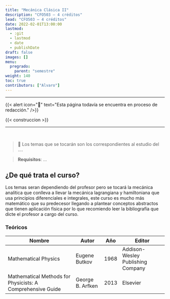 ```yaml
---
title: "Mecánica Clásica II"
description: "CFO503 — 4 créditos"
lead: "CFO503 — 4 créditos"
date: 2022-02-01T13:00:00
lastmod:
  - :git
  - lastmod
  - date
  - publishDate
draft: false
images: []
menu:
  pregrado:
    parent: "semestre"
weight: 140
toc: true
contributors: ["Alvaro"]
---
```


---

{{< alert icon="🔔" text="Esta página todavía se encuentra en proceso de redacción." />}}

{{< construccion >}}

---

<br>

> 📌 Los temas que se tocarán son los correspondientes al estudio del ....

[](ignored)

> <b>Requisitos</b>: ...

## ¿De qué trata el curso?

Los temas seran dependiendo del profesor pero se tocará la mecánica analítica que conlleva a llevar la mecánica lagrangiana y hamiltoniana que usa principios diferenciales e integrales, este curso es mucho más matemático que su predecesor llegando a plantear conceptos abstractos que tienen aplicación física por lo que recomiendo leer la bibliografía que dicte el profesor a cargo del curso.

### Teóricos

|Nombre|Autor|Año|Editor|
|------|-----|---|------|
|Mathematical Physics|Eugene Butkov|1968|Addison-Wesley Publishing Company|
|Mathematical Methods for Physicists: A Comprehensive Guide|George B. Arfken|2013|Elsevier|

